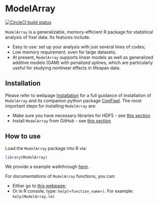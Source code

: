 
<!-- TODO README.md is generated from README.Rmd. Please edit that file -->

# ModelArray

<!-- badges: start -->

[![CircleCI build
status](https://circleci.com/gh/PennLINC/ModelArray.svg?style=svg)](https://circleci.com/gh/PennLINC/ModelArray)
<!-- badges: end -->

`ModelArray` is a generalizable, memory-efficient R package for
statistical analysis of fixel data. Its features include:

-   Easy to use: set up your analysis with just several lines of codes;
-   Low memory requirement, even for large datasets;
-   At present, `ModelArray` supports linear models as well as
    generalized additive models (GAM) with penalized splines, which are
    particularly useful for studying nonlinear effects in lifespan data.

## Installation

Please refer to webpage
[Installation](https://pennlinc.github.io/ModelArray/articles/a01_installations.html)
for a full guidance of installation of `ModelArray` and its companion
python package [ConFixel](https://github.com/PennLINC/ConFixel). The
most important steps for installing `ModelArray` are:

-   Make sure you have necessary libraries for HDF5 - see [this
    section](https://pennlinc.github.io/ModelArray/articles/a01_installations.html#install-hdf5-libraries-in-the-system)
-   Install `ModelArray` from GitHub - see [this
    section](https://pennlinc.github.io/ModelArray/articles/a01_installations.html#install-modelarray-r-package-from-github)

## How to use

Load the `ModelArray` package into R via:

``` r
library(ModelArray)
```

We provide a example walkthrough
[here](https://pennlinc.github.io/ModelArray/articles/a02_walkthrough.html).

For documentations of `ModelArray` functions, you can:

-   Either go to [this
    webpage](https://pennlinc.github.io/ModelArray/reference/index.html);
-   Or in R console, type: `help(<function_name>)`. For example:
    `help(ModelArray.lm)`
